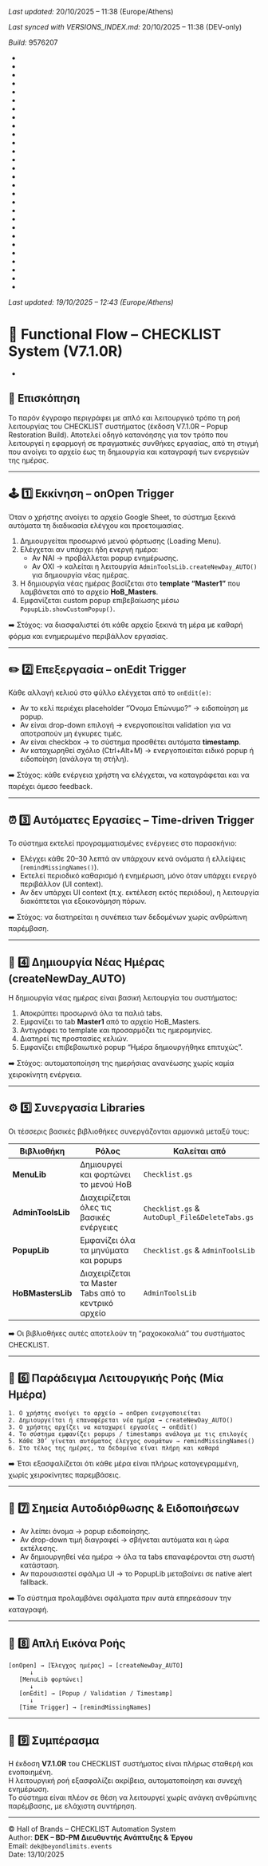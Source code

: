 *Last updated:* 20/10/2025 – 11:38 (Europe/Athens)

*Last synced with VERSIONS_INDEX.md:* 20/10/2025 – 11:38 (DEV-only)

*Build:* 9576207



*



*



*



*



*



*



*



*



*



*



*



*



*



*



*



*



*



*



*



*



*

*
*
*
*
*
*
*
*Last updated: 19/10/2025 – 12:43 (Europe/Athens)*
# 🧩 **Functional Flow – CHECKLIST System (V7.1.0R)**
*

## 📘 Επισκόπηση
Το παρόν έγγραφο περιγράφει με απλό και λειτουργικό τρόπο τη ροή λειτουργίας του CHECKLIST συστήματος (έκδοση V7.1.0R – Popup Restoration Build).
Αποτελεί οδηγό κατανόησης για τον τρόπο που λειτουργεί η εφαρμογή σε πραγματικές συνθήκες εργασίας, από τη στιγμή που ανοίγει το αρχείο έως τη δημιουργία και καταγραφή των ενεργειών της ημέρας.

---

## 🕹️ 1️⃣ Εκκίνηση – onOpen Trigger
Όταν ο χρήστης ανοίγει το αρχείο Google Sheet, το σύστημα ξεκινά αυτόματα τη διαδικασία ελέγχου και προετοιμασίας.

1. Δημιουργείται προσωρινό μενού φόρτωσης (Loading Menu).  
2. Ελέγχεται αν υπάρχει ήδη ενεργή ημέρα:  
   - Αν ΝΑΙ → προβάλλεται popup ενημέρωσης.  
   - Αν ΟΧΙ → καλείται η λειτουργία `AdminToolsLib.createNewDay_AUTO()` για δημιουργία νέας ημέρας.  
3. Η δημιουργία νέας ημέρας βασίζεται στο **template “Master1”** που λαμβάνεται από το αρχείο **HoB_Masters**.  
4. Εμφανίζεται custom popup επιβεβαίωσης μέσω `PopupLib.showCustomPopup()`.

➡️ Στόχος: να διασφαλιστεί ότι κάθε αρχείο ξεκινά τη μέρα με καθαρή φόρμα και ενημερωμένο περιβάλλον εργασίας.

---

## ✏️ 2️⃣ Επεξεργασία – onEdit Trigger
Κάθε αλλαγή κελιού στο φύλλο ελέγχεται από το `onEdit(e)`:

- Αν το κελί περιέχει placeholder “Όνομα Επώνυμο?” → ειδοποίηση με popup.  
- Αν είναι drop-down επιλογή → ενεργοποιείται validation για να αποτραπούν μη έγκυρες τιμές.  
- Αν είναι checkbox → το σύστημα προσθέτει αυτόματα **timestamp**.  
- Αν καταχωρηθεί σχόλιο (Ctrl+Alt+M) → ενεργοποιείται ειδικό popup ή ειδοποίηση (ανάλογα τη στήλη).

➡️ Στόχος: κάθε ενέργεια χρήστη να ελέγχεται, να καταγράφεται και να παρέχει άμεσο feedback.

---

## ⏰ 3️⃣ Αυτόματες Εργασίες – Time-driven Trigger
Το σύστημα εκτελεί προγραμματισμένες ενέργειες στο παρασκήνιο:

- Ελέγχει κάθε 20–30 λεπτά αν υπάρχουν κενά ονόματα ή ελλείψεις (`remindMissingNames()`).  
- Εκτελεί περιοδικό καθαρισμό ή ενημέρωση, μόνο όταν υπάρχει ενεργό περιβάλλον (UI context).  
- Αν δεν υπάρχει UI context (π.χ. εκτέλεση εκτός περιόδου), η λειτουργία διακόπτεται για εξοικονόμηση πόρων.

➡️ Στόχος: να διατηρείται η συνέπεια των δεδομένων χωρίς ανθρώπινη παρέμβαση.

---

## 📄 4️⃣ Δημιουργία Νέας Ημέρας (createNewDay_AUTO)
Η δημιουργία νέας ημέρας είναι βασική λειτουργία του συστήματος:

1. Αποκρύπτει προσωρινά όλα τα παλιά tabs.  
2. Εμφανίζει το tab **Master1** από το αρχείο HoB_Masters.  
3. Αντιγράφει το template και προσαρμόζει τις ημερομηνίες.  
4. Διατηρεί τις προστασίες κελιών.  
5. Εμφανίζει επιβεβαιωτικό popup “Ημέρα δημιουργήθηκε επιτυχώς”.

➡️ Στόχος: αυτοματοποίηση της ημερήσιας ανανέωσης χωρίς καμία χειροκίνητη ενέργεια.

---

## ⚙️ 5️⃣ Συνεργασία Libraries
Οι τέσσερις βασικές βιβλιοθήκες συνεργάζονται αρμονικά μεταξύ τους:

| Βιβλιοθήκη | Ρόλος | Καλείται από |
|-------------|--------|--------------|
| **MenuLib** | Δημιουργεί και φορτώνει το μενού HoB | `Checklist.gs` |
| **AdminToolsLib** | Διαχειρίζεται όλες τις βασικές ενέργειες | `Checklist.gs` & `AutoDupl_File&DeleteTabs.gs` |
| **PopupLib** | Εμφανίζει όλα τα μηνύματα και popups | `Checklist.gs` & `AdminToolsLib` |
| **HoBMastersLib** | Διαχειρίζεται τα Master Tabs από το κεντρικό αρχείο | `AdminToolsLib` |

➡️ Οι βιβλιοθήκες αυτές αποτελούν τη “ραχοκοκαλιά” του συστήματος CHECKLIST.

---

## 🧭 6️⃣ Παράδειγμα Λειτουργικής Ροής (Μία Ημέρα)
```
1. Ο χρήστης ανοίγει το αρχείο → onOpen ενεργοποιείται
2. Δημιουργείται ή επαναφέρεται νέα ημέρα → createNewDay_AUTO()
3. Ο χρήστης αρχίζει να καταχωρεί εργασίες → onEdit()
4. Το σύστημα εμφανίζει popups / timestamps ανάλογα με τις επιλογές
5. Κάθε 30’ γίνεται αυτόματος έλεγχος ονομάτων → remindMissingNames()
6. Στο τέλος της ημέρας, τα δεδομένα είναι πλήρη και καθαρά
```

➡️ Έτσι εξασφαλίζεται ότι κάθε μέρα είναι πλήρως καταγεγραμμένη, χωρίς χειροκίνητες παρεμβάσεις.

---

## 🧩 7️⃣ Σημεία Αυτοδιόρθωσης & Ειδοποιήσεων
- Αν λείπει όνομα → popup ειδοποίησης.  
- Αν drop-down τιμή διαγραφεί → σβήνεται αυτόματα και η ώρα εκτέλεσης.  
- Αν δημιουργηθεί νέα ημέρα → όλα τα tabs επαναφέρονται στη σωστή κατάσταση.  
- Αν παρουσιαστεί σφάλμα UI → το PopupLib μεταβαίνει σε native alert fallback.  

➡️ Το σύστημα προλαμβάνει σφάλματα πριν αυτά επηρεάσουν την καταγραφή.

---

## 🧩 8️⃣ Απλή Εικόνα Ροής
```
[onOpen] → [Έλεγχος ημέρας] → [createNewDay_AUTO]
      ↓
   [MenuLib φορτώνει]
      ↓
   [onEdit] → [Popup / Validation / Timestamp]
      ↓
   [Time Trigger] → [remindMissingNames]
```

---

## 🧠 9️⃣ Συμπέρασμα
Η έκδοση **V7.1.0R** του CHECKLIST συστήματος είναι πλήρως σταθερή και ενοποιημένη.  
Η λειτουργική ροή εξασφαλίζει ακρίβεια, αυτοματοποίηση και συνεχή ενημέρωση.  
Το σύστημα είναι πλέον σε θέση να λειτουργεί χωρίς ανάγκη ανθρώπινης παρέμβασης, με ελάχιστη συντήρηση.

---

© Hall of Brands – CHECKLIST Automation System  
Author: **DEK – BD-PM Διευθυντής Ανάπτυξης & Έργου**  
Email: `dek@beyondlimits.events`  
Date: 13/10/2025

